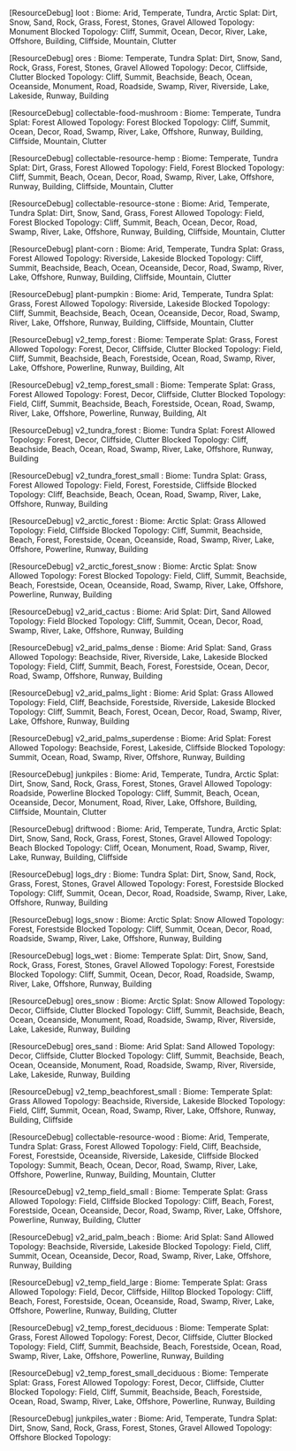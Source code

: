 [ResourceDebug] loot : 
Biome: Arid, Temperate, Tundra, Arctic
Splat: Dirt, Snow, Sand, Rock, Grass, Forest, Stones, Gravel
Allowed Topology: Monument
Blocked Topology: Cliff, Summit, Ocean, Decor, River, Lake, Offshore, Building, Cliffside, Mountain, Clutter

 


[ResourceDebug] ores : 
Biome: Temperate, Tundra
Splat: Dirt, Snow, Sand, Rock, Grass, Forest, Stones, Gravel
Allowed Topology: Decor, Cliffside, Clutter
Blocked Topology: Cliff, Summit, Beachside, Beach, Ocean, Oceanside, Monument, Road, Roadside, Swamp, River, Riverside, Lake, Lakeside, Runway, Building

 


[ResourceDebug] collectable-food-mushroom : 
Biome: Temperate, Tundra
Splat: Forest
Allowed Topology: Forest
Blocked Topology: Cliff, Summit, Ocean, Decor, Road, Swamp, River, Lake, Offshore, Runway, Building, Cliffside, Mountain, Clutter

 


[ResourceDebug] collectable-resource-hemp : 
Biome: Temperate, Tundra
Splat: Dirt, Grass, Forest
Allowed Topology: Field, Forest
Blocked Topology: Cliff, Summit, Beach, Ocean, Decor, Road, Swamp, River, Lake, Offshore, Runway, Building, Cliffside, Mountain, Clutter

 


[ResourceDebug] collectable-resource-stone : 
Biome: Arid, Temperate, Tundra
Splat: Dirt, Snow, Sand, Grass, Forest
Allowed Topology: Field, Forest
Blocked Topology: Cliff, Summit, Beach, Ocean, Decor, Road, Swamp, River, Lake, Offshore, Runway, Building, Cliffside, Mountain, Clutter

 


[ResourceDebug] plant-corn : 
Biome: Arid, Temperate, Tundra
Splat: Grass, Forest
Allowed Topology: Riverside, Lakeside
Blocked Topology: Cliff, Summit, Beachside, Beach, Ocean, Oceanside, Decor, Road, Swamp, River, Lake, Offshore, Runway, Building, Cliffside, Mountain, Clutter

 


[ResourceDebug] plant-pumpkin : 
Biome: Arid, Temperate, Tundra
Splat: Grass, Forest
Allowed Topology: Riverside, Lakeside
Blocked Topology: Cliff, Summit, Beachside, Beach, Ocean, Oceanside, Decor, Road, Swamp, River, Lake, Offshore, Runway, Building, Cliffside, Mountain, Clutter

 


[ResourceDebug] v2_temp_forest : 
Biome: Temperate
Splat: Grass, Forest
Allowed Topology: Forest, Decor, Cliffside, Clutter
Blocked Topology: Field, Cliff, Summit, Beachside, Beach, Forestside, Ocean, Road, Swamp, River, Lake, Offshore, Powerline, Runway, Building, Alt

 


[ResourceDebug] v2_temp_forest_small : 
Biome: Temperate
Splat: Grass, Forest
Allowed Topology: Forest, Decor, Cliffside, Clutter
Blocked Topology: Field, Cliff, Summit, Beachside, Beach, Forestside, Ocean, Road, Swamp, River, Lake, Offshore, Powerline, Runway, Building, Alt

 


[ResourceDebug] v2_tundra_forest : 
Biome: Tundra
Splat: Forest
Allowed Topology: Forest, Decor, Cliffside, Clutter
Blocked Topology: Cliff, Beachside, Beach, Ocean, Road, Swamp, River, Lake, Offshore, Runway, Building

 


[ResourceDebug] v2_tundra_forest_small : 
Biome: Tundra
Splat: Grass, Forest
Allowed Topology: Field, Forest, Forestside, Cliffside
Blocked Topology: Cliff, Beachside, Beach, Ocean, Road, Swamp, River, Lake, Offshore, Runway, Building

 


[ResourceDebug] v2_arctic_forest : 
Biome: Arctic
Splat: Grass
Allowed Topology: Field, Cliffside
Blocked Topology: Cliff, Summit, Beachside, Beach, Forest, Forestside, Ocean, Oceanside, Road, Swamp, River, Lake, Offshore, Powerline, Runway, Building

 


[ResourceDebug] v2_arctic_forest_snow : 
Biome: Arctic
Splat: Snow
Allowed Topology: Forest
Blocked Topology: Field, Cliff, Summit, Beachside, Beach, Forestside, Ocean, Oceanside, Road, Swamp, River, Lake, Offshore, Powerline, Runway, Building

 


[ResourceDebug] v2_arid_cactus : 
Biome: Arid
Splat: Dirt, Sand
Allowed Topology: Field
Blocked Topology: Cliff, Summit, Ocean, Decor, Road, Swamp, River, Lake, Offshore, Runway, Building

 


[ResourceDebug] v2_arid_palms_dense : 
Biome: Arid
Splat: Sand, Grass
Allowed Topology: Beachside, River, Riverside, Lake, Lakeside
Blocked Topology: Field, Cliff, Summit, Beach, Forest, Forestside, Ocean, Decor, Road, Swamp, Offshore, Runway, Building

 


[ResourceDebug] v2_arid_palms_light : 
Biome: Arid
Splat: Grass
Allowed Topology: Field, Cliff, Beachside, Forestside, Riverside, Lakeside
Blocked Topology: Cliff, Summit, Beach, Forest, Ocean, Decor, Road, Swamp, River, Lake, Offshore, Runway, Building

 


[ResourceDebug] v2_arid_palms_superdense : 
Biome: Arid
Splat: Forest
Allowed Topology: Beachside, Forest, Lakeside, Cliffside
Blocked Topology: Summit, Ocean, Road, Swamp, River, Offshore, Runway, Building

 


[ResourceDebug] junkpiles : 
Biome: Arid, Temperate, Tundra, Arctic
Splat: Dirt, Snow, Sand, Rock, Grass, Forest, Stones, Gravel
Allowed Topology: Roadside, Powerline
Blocked Topology: Cliff, Summit, Beach, Ocean, Oceanside, Decor, Monument, Road, River, Lake, Offshore, Building, Cliffside, Mountain, Clutter

 


[ResourceDebug] driftwood : 
Biome: Arid, Temperate, Tundra, Arctic
Splat: Dirt, Snow, Sand, Rock, Grass, Forest, Stones, Gravel
Allowed Topology: Beach
Blocked Topology: Cliff, Ocean, Monument, Road, Swamp, River, Lake, Runway, Building, Cliffside

 


[ResourceDebug] logs_dry : 
Biome: Tundra
Splat: Dirt, Snow, Sand, Rock, Grass, Forest, Stones, Gravel
Allowed Topology: Forest, Forestside
Blocked Topology: Cliff, Summit, Ocean, Decor, Road, Roadside, Swamp, River, Lake, Offshore, Runway, Building

 


[ResourceDebug] logs_snow : 
Biome: Arctic
Splat: Snow
Allowed Topology: Forest, Forestside
Blocked Topology: Cliff, Summit, Ocean, Decor, Road, Roadside, Swamp, River, Lake, Offshore, Runway, Building

 


[ResourceDebug] logs_wet : 
Biome: Temperate
Splat: Dirt, Snow, Sand, Rock, Grass, Forest, Stones, Gravel
Allowed Topology: Forest, Forestside
Blocked Topology: Cliff, Summit, Ocean, Decor, Road, Roadside, Swamp, River, Lake, Offshore, Runway, Building

 


[ResourceDebug] ores_snow : 
Biome: Arctic
Splat: Snow
Allowed Topology: Decor, Cliffside, Clutter
Blocked Topology: Cliff, Summit, Beachside, Beach, Ocean, Oceanside, Monument, Road, Roadside, Swamp, River, Riverside, Lake, Lakeside, Runway, Building

 


[ResourceDebug] ores_sand : 
Biome: Arid
Splat: Sand
Allowed Topology: Decor, Cliffside, Clutter
Blocked Topology: Cliff, Summit, Beachside, Beach, Ocean, Oceanside, Monument, Road, Roadside, Swamp, River, Riverside, Lake, Lakeside, Runway, Building

 


[ResourceDebug] v2_temp_beachforest_small : 
Biome: Temperate
Splat: Grass
Allowed Topology: Beachside, Riverside, Lakeside
Blocked Topology: Field, Cliff, Summit, Ocean, Road, Swamp, River, Lake, Offshore, Runway, Building, Cliffside

 


[ResourceDebug] collectable-resource-wood : 
Biome: Arid, Temperate, Tundra
Splat: Grass, Forest
Allowed Topology: Field, Cliff, Beachside, Forest, Forestside, Oceanside, Riverside, Lakeside, Cliffside
Blocked Topology: Summit, Beach, Ocean, Decor, Road, Swamp, River, Lake, Offshore, Powerline, Runway, Building, Mountain, Clutter

 


[ResourceDebug] v2_temp_field_small : 
Biome: Temperate
Splat: Grass
Allowed Topology: Field, Cliffside
Blocked Topology: Cliff, Beach, Forest, Forestside, Ocean, Oceanside, Decor, Road, Swamp, River, Lake, Offshore, Powerline, Runway, Building, Clutter

 


[ResourceDebug] v2_arid_palm_beach : 
Biome: Arid
Splat: Sand
Allowed Topology: Beachside, Riverside, Lakeside
Blocked Topology: Field, Cliff, Summit, Ocean, Oceanside, Decor, Road, Swamp, River, Lake, Offshore, Runway, Building

 


[ResourceDebug] v2_temp_field_large : 
Biome: Temperate
Splat: Grass
Allowed Topology: Field, Decor, Cliffside, Hilltop
Blocked Topology: Cliff, Beach, Forest, Forestside, Ocean, Oceanside, Road, Swamp, River, Lake, Offshore, Powerline, Runway, Building, Clutter

 


[ResourceDebug] v2_temp_forest_deciduous : 
Biome: Temperate
Splat: Grass, Forest
Allowed Topology: Forest, Decor, Cliffside, Clutter
Blocked Topology: Field, Cliff, Summit, Beachside, Beach, Forestside, Ocean, Road, Swamp, River, Lake, Offshore, Powerline, Runway, Building

 


[ResourceDebug] v2_temp_forest_small_deciduous : 
Biome: Temperate
Splat: Grass, Forest
Allowed Topology: Forest, Decor, Cliffside, Clutter
Blocked Topology: Field, Cliff, Summit, Beachside, Beach, Forestside, Ocean, Road, Swamp, River, Lake, Offshore, Powerline, Runway, Building

 


[ResourceDebug] junkpiles_water : 
Biome: Arid, Temperate, Tundra
Splat: Dirt, Snow, Sand, Rock, Grass, Forest, Stones, Gravel
Allowed Topology: Offshore
Blocked Topology: 